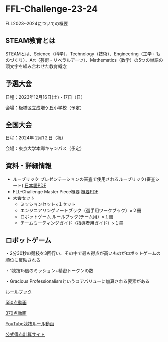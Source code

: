 # FFL-Challenge-23-24
FLL2023~2024についての概要
## STEAM教育とは
STEAMとは、Science（科学）、Technology（技術）、Engineering（工学・ものづくり）、Art（芸術・リベラルアーツ）、Mathematics（数学）の5つの単語の頭文字を組み合わせた教育概念

## 予選大会
日程：2023年12月16日(土)・17日（日）

会場：板橋区立成増ケ丘小学校（予定）

## 全国大会
日程：2024年 2月1２日（祝）

会場：東京大学本郷キャンパス（予定）

## 資料・詳細情報
- ルーブリック
  プレゼンテーションの審査で使用されるルーブリック(審査シート)
  [日本語PDF](https://firstjapan.jp/first2/wp-content/uploads/2022/09/%E3%83%AB%E3%83%BC%E3%83%96%E3%83%AA%E3%83%83%E3%82%AF2021_%E6%97%A5%E6%9C%AC%E8%AA%9E-2.pdf)
- FLL-Challenge Master Piece概要
  [概要PDF](https://firstjapan.jp/first2/wp-content/uploads/2023/08/FLL-Challenge%E6%A6%82%E8%A6%81.pdf)
- 大会セット
  - ミッションセット×１セット
  - エンジニアリングノートブック（選手用ワークブック）×２冊
  - ロボットゲーム ルールブック(チーム用）×１冊
  - チームミーティングガイド（指導者用ガイド）×１冊
## ロボットゲーム
  ・2分30秒の競技を3回行い、その中で最も得点が高いものがロボットゲームの順位に反映される
  
  ・1競技15個のミッション+精密トークンの数
  
  ・Gracious Professionalismというコアバリューに加算される要素がある
  
  [ルールブック](https://firstjapan.jp/first2/wp-content/uploads/2023/08/FLL_Challenge_RGR_MASTERPIECE_JP.pdf)

  [550点動画](https://www.youtube.com/watch?v=8oMvZqAUF04&t=44s)
  
  [370点動画](https://www.youtube.com/watch?v=fugKmRSWE0o)
  
  [YouTube競技ルール動画](https://www.youtube.com/watch?v=zI_vz9YUw1g)
  
  [公式得点計算サイト](https://eventhub.firstinspires.org/scoresheet)
